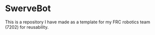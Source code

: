 # SwerveBot

This is a repository I have made as a template for my FRC robotics team (7202) for reusability.